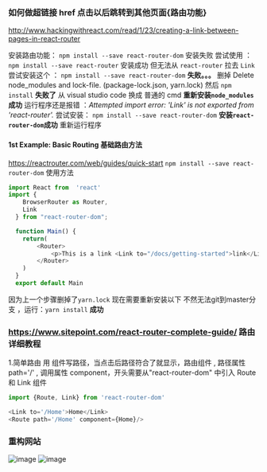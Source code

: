 ### 如何做超链接  href 点击以后跳转到其他页面{路由功能}
http://www.hackingwithreact.com/read/1/23/creating-a-link-between-pages-in-react-router

安装路由功能： `npm install --save react-router-dom`   安装失败
尝试使用 ：`npm install --save react-router` 安装成功 但无法从 `react-router` 拉去 `Link`
尝试安装这个 ： `npm install --save react-router-dom` **失败。。。**
删掉 Delete node_modules and lock-file. (package-lock.json, yarn.lock)
然后 `npm install`  **失败了**
从 visual studio code 换成 普通的 cmd   **重新安装`node_modules`成功**
运行程序还是报错 ：*Attempted import error: 'Link' is not exported from 'react-router'.*
尝试安装： `npm install --save react-router-dom`  **安装`react-router-dom`成功**
重新运行程序

#### 1st Example: Basic Routing 基础路由方法 
https://reactrouter.com/web/guides/quick-start
`npm install --save react-router-dom`
使用方法 
```js
import React from  'react'
import {
    BrowserRouter as Router,
    Link
  } from "react-router-dom";

  function Main() {
    return(
        <Router>
            <p>This is a link <Link to="/docs/getting-started">link</Link></p>
        </Router>
    )
  }
  export default Main
  ```

  因为上一个步骤删掉了`yarn.lock` 现在需要重新安装以下  不然无法git到master分支 ，运行：`yarn install`  **成功**

  ### https://www.sitepoint.com/react-router-complete-guide/ 路由详细教程
  1.简单路由 用 <Link> 组件写路径，当点击后路径符合了就显示，路由组件 <Route />, 路径属性 path='/' , 调用属性 component，开头需要从"react-router-dom" 中引入 Route 和 Link 组件
  ```js
  import {Route, Link} from 'react-router-dom'

  <Link to='/Home'>Home</Link>
  <Route path='/Home' component={Home}/>
  ```

### 重构网站 
![image](https://user-images.githubusercontent.com/67357374/86530900-79d41b80-bec5-11ea-9262-666fc453148d.png)
![image](https://user-images.githubusercontent.com/67357374/86530923-aab45080-bec5-11ea-8a8e-4d0a44106432.png)
